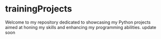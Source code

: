 # trainingProjects
Welcome to my repository dedicated to showcasing my Python projects aimed at honing my skills and enhancing my programming abilities.
update soon